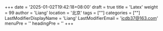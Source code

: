 +++
date = '2025-01-02T19:42:18+08:00'
draft = true
title = 'Latex'
weight = 99
author = 'Liang'
location = '北京'
tags = [""]
categories = [""]
LastModifierDisplayName = 'Liang'
LastModifierEmail = 'icdb37@163.com'
menuPre = ''
headingPre = ''
+++
